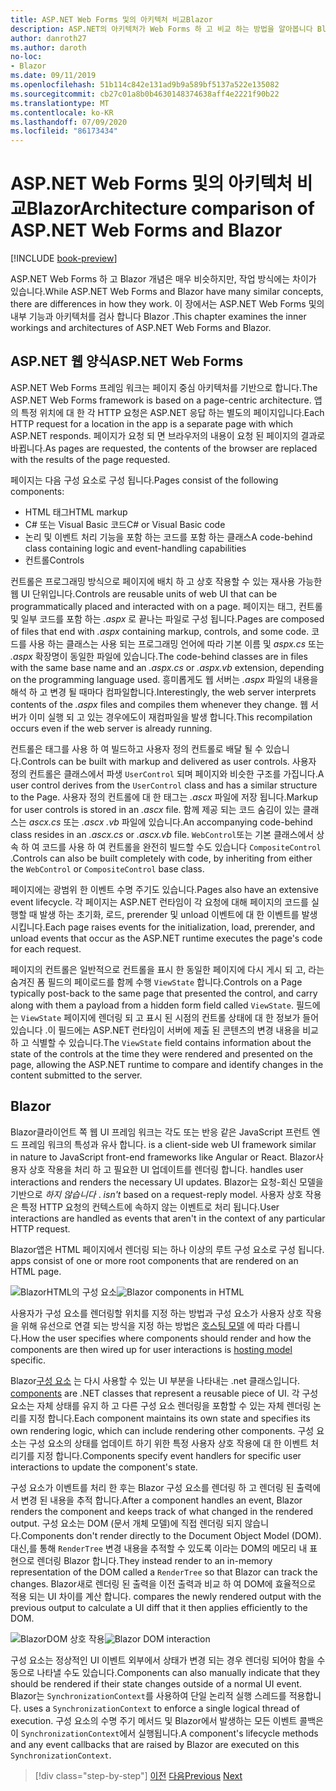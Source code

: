 ```yaml
---
title: ASP.NET Web Forms 및의 아키텍처 비교Blazor
description: ASP.NET의 아키텍처가 Web Forms 하 고 비교 하는 방법을 알아봅니다 Blazor .
author: danroth27
ms.author: daroth
no-loc:
- Blazor
ms.date: 09/11/2019
ms.openlocfilehash: 51b114c842e131ad9b9a589bf5137a522e135082
ms.sourcegitcommit: cb27c01a8b0b4630148374638aff4e2221f90b22
ms.translationtype: MT
ms.contentlocale: ko-KR
ms.lasthandoff: 07/09/2020
ms.locfileid: "86173434"
---
```

# <a name="architecture-comparison-of-aspnet-web-forms-and-blazor"></a><span data-ttu-id="af929-103">ASP.NET Web Forms 및의 아키텍처 비교Blazor</span><span class="sxs-lookup"><span data-stu-id="af929-103">Architecture comparison of ASP.NET Web Forms and Blazor</span></span>

[!INCLUDE [book-preview](../../../includes/book-preview.md)]

<span data-ttu-id="af929-104">ASP.NET Web Forms 하 고 Blazor 개념은 매우 비슷하지만, 작업 방식에는 차이가 있습니다.</span><span class="sxs-lookup"><span data-stu-id="af929-104">While ASP.NET Web Forms and Blazor have many similar concepts, there are differences in how they work.</span></span> <span data-ttu-id="af929-105">이 장에서는 ASP.NET Web Forms 및의 내부 기능과 아키텍처를 검사 합니다 Blazor .</span><span class="sxs-lookup"><span data-stu-id="af929-105">This chapter examines the inner workings and architectures of ASP.NET Web Forms and Blazor.</span></span>

## <a name="aspnet-web-forms"></a><span data-ttu-id="af929-106">ASP.NET 웹 양식</span><span class="sxs-lookup"><span data-stu-id="af929-106">ASP.NET Web Forms</span></span>

<span data-ttu-id="af929-107">ASP.NET Web Forms 프레임 워크는 페이지 중심 아키텍처를 기반으로 합니다.</span><span class="sxs-lookup"><span data-stu-id="af929-107">The ASP.NET Web Forms framework is based on a page-centric architecture.</span></span> <span data-ttu-id="af929-108">앱의 특정 위치에 대 한 각 HTTP 요청은 ASP.NET 응답 하는 별도의 페이지입니다.</span><span class="sxs-lookup"><span data-stu-id="af929-108">Each HTTP request for a location in the app is a separate page with which ASP.NET responds.</span></span> <span data-ttu-id="af929-109">페이지가 요청 되 면 브라우저의 내용이 요청 된 페이지의 결과로 바뀝니다.</span><span class="sxs-lookup"><span data-stu-id="af929-109">As pages are requested, the contents of the browser are replaced with the results of the page requested.</span></span>

<span data-ttu-id="af929-110">페이지는 다음 구성 요소로 구성 됩니다.</span><span class="sxs-lookup"><span data-stu-id="af929-110">Pages consist of the following components:</span></span>

- <span data-ttu-id="af929-111">HTML 태그</span><span class="sxs-lookup"><span data-stu-id="af929-111">HTML markup</span></span>
- <span data-ttu-id="af929-112">C# 또는 Visual Basic 코드</span><span class="sxs-lookup"><span data-stu-id="af929-112">C# or Visual Basic code</span></span>
- <span data-ttu-id="af929-113">논리 및 이벤트 처리 기능을 포함 하는 코드를 포함 하는 클래스</span><span class="sxs-lookup"><span data-stu-id="af929-113">A code-behind class containing logic and event-handling capabilities</span></span>
- <span data-ttu-id="af929-114">컨트롤</span><span class="sxs-lookup"><span data-stu-id="af929-114">Controls</span></span>

<span data-ttu-id="af929-115">컨트롤은 프로그래밍 방식으로 페이지에 배치 하 고 상호 작용할 수 있는 재사용 가능한 웹 UI 단위입니다.</span><span class="sxs-lookup"><span data-stu-id="af929-115">Controls are reusable units of web UI that can be programmatically placed and interacted with on a page.</span></span> <span data-ttu-id="af929-116">페이지는 태그, 컨트롤 및 일부 코드를 포함 하는 *.aspx* 로 끝나는 파일로 구성 됩니다.</span><span class="sxs-lookup"><span data-stu-id="af929-116">Pages are composed of files that end with *.aspx* containing markup, controls, and some code.</span></span> <span data-ttu-id="af929-117">코드를 사용 하는 클래스는 사용 되는 프로그래밍 언어에 따라 기본 이름 및 *aspx.cs* 또는 *.aspx* 확장명이 동일한 파일에 있습니다.</span><span class="sxs-lookup"><span data-stu-id="af929-117">The code-behind classes are in files with the same base name and an *.aspx.cs* or *.aspx.vb* extension, depending on the programming language used.</span></span> <span data-ttu-id="af929-118">흥미롭게도 웹 서버는 *.aspx* 파일의 내용을 해석 하 고 변경 될 때마다 컴파일합니다.</span><span class="sxs-lookup"><span data-stu-id="af929-118">Interestingly, the web server interprets contents of the *.aspx* files and compiles them whenever they change.</span></span> <span data-ttu-id="af929-119">웹 서버가 이미 실행 되 고 있는 경우에도이 재컴파일을 발생 합니다.</span><span class="sxs-lookup"><span data-stu-id="af929-119">This recompilation occurs even if the web server is already running.</span></span>

<span data-ttu-id="af929-120">컨트롤은 태그를 사용 하 여 빌드하고 사용자 정의 컨트롤로 배달 될 수 있습니다.</span><span class="sxs-lookup"><span data-stu-id="af929-120">Controls can be built with markup and delivered as user controls.</span></span> <span data-ttu-id="af929-121">사용자 정의 컨트롤은 클래스에서 파생 `UserControl` 되며 페이지와 비슷한 구조를 가집니다.</span><span class="sxs-lookup"><span data-stu-id="af929-121">A user control derives from the `UserControl` class and has a similar structure to the Page.</span></span> <span data-ttu-id="af929-122">사용자 정의 컨트롤에 대 한 태그는 *.ascx* 파일에 저장 됩니다.</span><span class="sxs-lookup"><span data-stu-id="af929-122">Markup for user controls is stored in an *.ascx* file.</span></span> <span data-ttu-id="af929-123">함께 제공 되는 코드 숨김이 있는 클래스는 *ascx.cs* 또는 *.ascx .vb* 파일에 있습니다.</span><span class="sxs-lookup"><span data-stu-id="af929-123">An accompanying code-behind class resides in an *.ascx.cs* or *.ascx.vb* file.</span></span> <span data-ttu-id="af929-124">`WebControl`또는 기본 클래스에서 상속 하 여 코드를 사용 하 여 컨트롤을 완전히 빌드할 수도 있습니다 `CompositeControl` .</span><span class="sxs-lookup"><span data-stu-id="af929-124">Controls can also be built completely with code, by inheriting from either the `WebControl` or `CompositeControl` base class.</span></span>

<span data-ttu-id="af929-125">페이지에는 광범위 한 이벤트 수명 주기도 있습니다.</span><span class="sxs-lookup"><span data-stu-id="af929-125">Pages also have an extensive event lifecycle.</span></span> <span data-ttu-id="af929-126">각 페이지는 ASP.NET 런타임이 각 요청에 대해 페이지의 코드를 실행할 때 발생 하는 초기화, 로드, prerender 및 unload 이벤트에 대 한 이벤트를 발생 시킵니다.</span><span class="sxs-lookup"><span data-stu-id="af929-126">Each page raises events for the initialization, load, prerender, and unload events that occur as the ASP.NET runtime executes the page's code for each request.</span></span>

<span data-ttu-id="af929-127">페이지의 컨트롤은 일반적으로 컨트롤을 표시 한 동일한 페이지에 다시 게시 되 고, 라는 숨겨진 폼 필드의 페이로드를 함께 수행 `ViewState` 합니다.</span><span class="sxs-lookup"><span data-stu-id="af929-127">Controls on a Page typically post-back to the same page that presented the control, and carry along with them a payload from a hidden form field called `ViewState`.</span></span> <span data-ttu-id="af929-128">필드에는 `ViewState` 페이지에 렌더링 되 고 표시 된 시점의 컨트롤 상태에 대 한 정보가 들어 있습니다 .이 필드에는 ASP.NET 런타임이 서버에 제출 된 콘텐츠의 변경 내용을 비교 하 고 식별할 수 있습니다.</span><span class="sxs-lookup"><span data-stu-id="af929-128">The `ViewState` field contains information about the state of the controls at the time they were rendered and presented on the page, allowing the ASP.NET runtime to compare and identify changes in the content submitted to the server.</span></span>

## Blazor

Blazor<span data-ttu-id="af929-129">클라이언트 쪽 웹 UI 프레임 워크는 각도 또는 반응 같은 JavaScript 프런트 엔드 프레임 워크의 특성과 유사 합니다.</span><span class="sxs-lookup"><span data-stu-id="af929-129"> is a client-side web UI framework similar in nature to JavaScript front-end frameworks like Angular or React.</span></span> Blazor<span data-ttu-id="af929-130">사용자 상호 작용을 처리 하 고 필요한 UI 업데이트를 렌더링 합니다.</span><span class="sxs-lookup"><span data-stu-id="af929-130"> handles user interactions and renders the necessary UI updates.</span></span> Blazor<span data-ttu-id="af929-131">는 요청-회신 모델을 기반으로 *하지 않습니다* .</span><span class="sxs-lookup"><span data-stu-id="af929-131"> *isn't* based on a request-reply model.</span></span> <span data-ttu-id="af929-132">사용자 상호 작용은 특정 HTTP 요청의 컨텍스트에 속하지 않는 이벤트로 처리 됩니다.</span><span class="sxs-lookup"><span data-stu-id="af929-132">User interactions are handled as events that aren't in the context of any particular HTTP request.</span></span>

Blazor<span data-ttu-id="af929-133">앱은 HTML 페이지에서 렌더링 되는 하나 이상의 루트 구성 요소로 구성 됩니다.</span><span class="sxs-lookup"><span data-stu-id="af929-133"> apps consist of one or more root components that are rendered on an HTML page.</span></span>

<span data-ttu-id="af929-134">![BlazorHTML의 구성 요소](./media/architecture-comparison/blazor-components-in-html.png)</span><span class="sxs-lookup"><span data-stu-id="af929-134">![Blazor components in HTML](./media/architecture-comparison/blazor-components-in-html.png)</span></span>

<span data-ttu-id="af929-135">사용자가 구성 요소를 렌더링할 위치를 지정 하는 방법과 구성 요소가 사용자 상호 작용을 위해 유선으로 연결 되는 방식을 지정 하는 방법은 [호스팅 모델](hosting-models.md) 에 따라 다릅니다.</span><span class="sxs-lookup"><span data-stu-id="af929-135">How the user specifies where components should render and how the components are then wired up for user interactions is [hosting model](hosting-models.md) specific.</span></span>

Blazor<span data-ttu-id="af929-136">[구성 요소](components.md) 는 다시 사용할 수 있는 UI 부분을 나타내는 .net 클래스입니다.</span><span class="sxs-lookup"><span data-stu-id="af929-136"> [components](components.md) are .NET classes that represent a reusable piece of UI.</span></span> <span data-ttu-id="af929-137">각 구성 요소는 자체 상태를 유지 하 고 다른 구성 요소 렌더링을 포함할 수 있는 자체 렌더링 논리를 지정 합니다.</span><span class="sxs-lookup"><span data-stu-id="af929-137">Each component maintains its own state and specifies its own rendering logic, which can include rendering other components.</span></span> <span data-ttu-id="af929-138">구성 요소는 구성 요소의 상태를 업데이트 하기 위한 특정 사용자 상호 작용에 대 한 이벤트 처리기를 지정 합니다.</span><span class="sxs-lookup"><span data-stu-id="af929-138">Components specify event handlers for specific user interactions to update the component's state.</span></span>

<span data-ttu-id="af929-139">구성 요소가 이벤트를 처리 한 후는 Blazor 구성 요소를 렌더링 하 고 렌더링 된 출력에서 변경 된 내용을 추적 합니다.</span><span class="sxs-lookup"><span data-stu-id="af929-139">After a component handles an event, Blazor renders the component and keeps track of what changed in the rendered output.</span></span> <span data-ttu-id="af929-140">구성 요소는 DOM (문서 개체 모델)에 직접 렌더링 되지 않습니다.</span><span class="sxs-lookup"><span data-stu-id="af929-140">Components don't render directly to the Document Object Model (DOM).</span></span> <span data-ttu-id="af929-141">대신,를 통해 `RenderTree` 변경 내용을 추적할 수 있도록 이라는 DOM의 메모리 내 표현으로 렌더링 Blazor 합니다.</span><span class="sxs-lookup"><span data-stu-id="af929-141">They instead render to an in-memory representation of the DOM called a `RenderTree` so that Blazor can track the changes.</span></span> Blazor<span data-ttu-id="af929-142">새로 렌더링 된 출력을 이전 출력과 비교 하 여 DOM에 효율적으로 적용 되는 UI 차이를 계산 합니다.</span><span class="sxs-lookup"><span data-stu-id="af929-142"> compares the newly rendered output with the previous output to calculate a UI diff that it then applies efficiently to the DOM.</span></span>

<span data-ttu-id="af929-143">![BlazorDOM 상호 작용](./media/architecture-comparison/blazor-dom-interaction.png)</span><span class="sxs-lookup"><span data-stu-id="af929-143">![Blazor DOM interaction](./media/architecture-comparison/blazor-dom-interaction.png)</span></span>

<span data-ttu-id="af929-144">구성 요소는 정상적인 UI 이벤트 외부에서 상태가 변경 되는 경우 렌더링 되어야 함을 수동으로 나타낼 수도 있습니다.</span><span class="sxs-lookup"><span data-stu-id="af929-144">Components can also manually indicate that they should be rendered if their state changes outside of a normal UI event.</span></span> Blazor<span data-ttu-id="af929-145">는 `SynchronizationContext`를 사용하여 단일 논리적 실행 스레드를 적용합니다.</span><span class="sxs-lookup"><span data-stu-id="af929-145"> uses a `SynchronizationContext` to enforce a single logical thread of execution.</span></span> <span data-ttu-id="af929-146">구성 요소의 수명 주기 메서드 및 Blazor에서 발생하는 모든 이벤트 콜백은 이 `SynchronizationContext`에서 실행됩니다.</span><span class="sxs-lookup"><span data-stu-id="af929-146">A component's lifecycle methods and any event callbacks that are raised by Blazor are executed on this `SynchronizationContext`.</span></span>

>[!div class="step-by-step"]
><span data-ttu-id="af929-147">[이전](introduction.md)
>[다음](hosting-models.md)</span><span class="sxs-lookup"><span data-stu-id="af929-147">[Previous](introduction.md)
[Next](hosting-models.md)</span></span>
